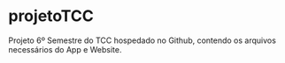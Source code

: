 # projetoTCC
Projeto 6º Semestre do TCC hospedado no Github, contendo os arquivos necessários do App e Website.
